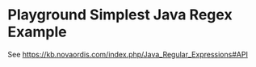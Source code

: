 # Playground Simplest Java Regex Example

See https://kb.novaordis.com/index.php/Java_Regular_Expressions#API


